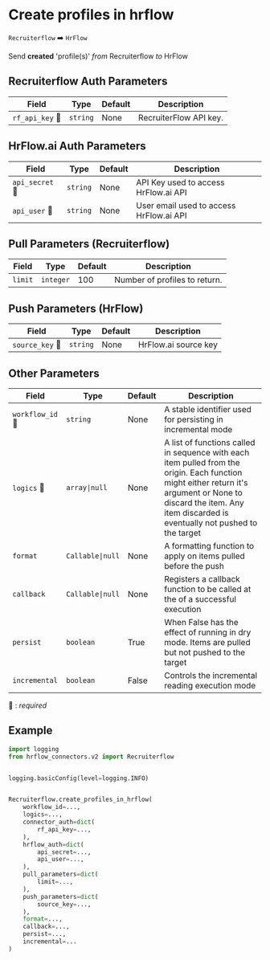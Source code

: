 # Create profiles in hrflow
`Recruiterflow` :arrow_right: `HrFlow`

Send **created** 'profile(s)' _from_ Recruiterflow _to_ HrFlow



## Recruiterflow Auth Parameters

| Field | Type | Default | Description |
| ----- | ---- | ------- | ----------- |
| `rf_api_key` :red_circle: | `string` | None | RecruiterFlow API key. |

## HrFlow.ai Auth Parameters

| Field | Type | Default | Description |
| ----- | ---- | ------- | ----------- |
| `api_secret` :red_circle: | `string` | None | API Key used to access HrFlow.ai API |
| `api_user` :red_circle: | `string` | None | User email used to access HrFlow.ai API |

## Pull Parameters (Recruiterflow)

| Field | Type | Default | Description |
| ----- | ---- | ------- | ----------- |
| `limit`  | `integer` | 100 | Number of profiles to return. |

## Push Parameters (HrFlow)

| Field | Type | Default | Description |
| ----- | ---- | ------- | ----------- |
| `source_key` :red_circle: | `string` | None | HrFlow.ai source key |

## Other Parameters

| Field | Type | Default | Description |
| ----- | ---- | ------- | ----------- |
| `workflow_id` :red_circle: | `string` | None | A stable identifier used for persisting in incremental mode |
| `logics` :red_circle: | `array\|null` | None | A list of functions called in sequence with each item pulled from the origin. Each function might either return it's argument or None to discard the item. Any item discarded is eventually not pushed to the target |
| `format`  | `Callable\|null` | None | A formatting function to apply on items pulled before the push |
| `callback`  | `Callable\|null` | None | Registers a callback function to be called at the of a successful execution |
| `persist`  | `boolean` | True | When False has the effect of running in dry mode. Items are pulled but not pushed to the target |
| `incremental`  | `boolean` | False | Controls the incremental reading execution mode |

:red_circle: : *required*

## Example

```python
import logging
from hrflow_connectors.v2 import Recruiterflow


logging.basicConfig(level=logging.INFO)


Recruiterflow.create_profiles_in_hrflow(
    workflow_id=...,
    logics=...,
    connector_auth=dict(
        rf_api_key=...,
    ),
    hrflow_auth=dict(
        api_secret=...,
        api_user=...,
    ),
    pull_parameters=dict(
        limit=...,
    ),
    push_parameters=dict(
        source_key=...,
    ),
    format=...,
    callback=...,
    persist=...,
    incremental=...
)
```